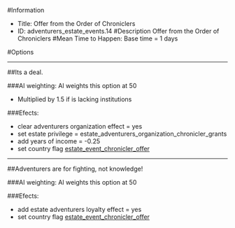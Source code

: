 #Information
 - Title: Offer from the Order of Chroniclers
 - ID: adventurers_estate_events.14
#Description
Offer from the Order of Chroniclers
#Mean Time to Happen:
Base time = 1 days

#Options

___
##Its a deal.

###AI weighting:
AI weights this option at 50
 - Multiplied by 1.5 if is lacking institutions


###Efects:<ul><li>clear adventurers organization effect = yes</li><li>set estate privilege = estate_adventurers_organization_chronicler_grants</li><li>add years of income = -0.25</li><li>set country flag [estate_event_chronicler_offer](../flags/estate_event_chronicler_offer.md)</li></ul>

___
##Adventurers are for fighting, not knowledge!

###AI weighting:
AI weights this option at 50


###Efects:<ul><li>add estate adventurers loyalty effect = yes</li><li>set country flag [estate_event_chronicler_offer](../flags/estate_event_chronicler_offer.md)</li></ul>
